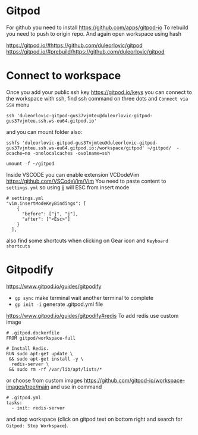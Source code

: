 # Gitpod


For github you need to install https://github.com/apps/gitpod-io
To rebuild you need to push to origin repo.
And again open workspace using hash

https://gitpod.io/#https://github.com/duleorlovic/gitpod
https://gitpod.io/#prebuild/https://github.com/duleorlovic/gitpod

# Connect to workspace

Once you add your public ssh key https://gitpod.io/keys you can connect to the
workspace with ssh, find ssh command on three dots and `Connect via SSH` menu
```
ssh 'duleorlovic-gitpod-gus37vjmteu@duleorlovic-gitpod-gus37vjmteu.ssh.ws-eu64.gitpod.io'
```
and you can mount folder also:
```
sshfs 'duleorlovic-gitpod-gus37vjmteu@duleorlovic-gitpod-gus37vjmteu.ssh.ws-eu64.gitpod.io:/workspace/gitpod' ~/gitpod/  -ocache=no -onolocalcaches -ovolname=ssh

umount -f ~/gitpod
```

Inside VSCODE you can enable extension VCDodeVim https://github.com/VSCodeVim/Vim
You need to paste content to `settings.yml` so using jj will ESC from insert
mode
```
# settings.yml
"vim.insertModeKeyBindings": [
    {
      "before": ["j", "j"],
      "after": ["<Esc>"]
    }
  ],
```

also find some shortcuts when clicking on Gear icon and `Keyboard shortcuts`

# Gitpodify

https://www.gitpod.io/guides/gitpodify
* `gp sync` make terminal wait another terminal to complete
* `gp init -i` generate .gitpod.yml file

https://www.gitpod.io/guides/gitpodify#redis
To add redis use custom image
```
# .gitpod.dockerfile
FROM gitpod/workspace-full

# Install Redis.
RUN sudo apt-get update \
 && sudo apt-get install -y \
  redis-server \
 && sudo rm -rf /var/lib/apt/lists/*
```

or choose from custom images https://github.com/gitpod-io/workspace-images/tree/main
and use in command
```
# .gitpod.yml
tasks:
  - init: redis-server
```
and stop workspace (click on gitpod text on bottom right and search for `Gitpod:
Stop Workspace`).

